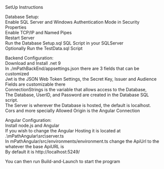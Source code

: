 SetUp Instructions<br />

Database Setup:<br />
Enable SQL Server and Windows Authentication Mode in Security Properties<br />
Enable TCP/IP and Named Pipes<br />
Restart Server<br />
Run the Database Setup.sql SQL Script in your SQLServer<br />
Optionally Run the TestData.sql Script<br />

Backend Configuration:<br />
Download and Install .net 9<br />
In ./mPathBackEnd/appsettings.json there are 3 fields that can be customized<br />
Jwt is the JSON Web Token Settings, the Secret Key, Issuer and Audience Fields are customizable there<br />
ConnectionStrings is the variable that allows access to the Database, <br />
    The Database, UserID, and Password are created in the Database SQL script.<br />
    The Server is wherever the Database is hosted, the default is localhost.<br />
Cors and more specially Allowed Origin is the Angular Connection<br />


Angular Configuration:<br />
Install node.js and Angular<br />
If you wish to change the Angular Hosting it is located at .\mPathAngular\src\server.ts<br />
In mPathAngular/src/environments/environment.ts change the ApiUrl to the whatever the base ApiURL is<br />
By default it is http://localhost:5249/<br />

You can then run Build-and-Launch to start the program<br />
